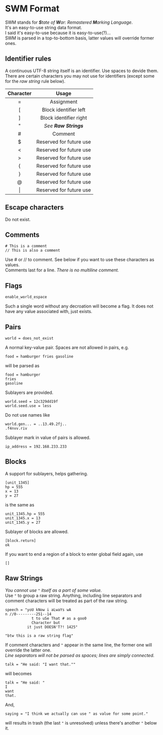 # SWM Format

SWM stands for _**S**tate of **W**ar: Remastered **M**arking Language_.  
It's an easy-to-use string data format.  
I said it's easy-to-use because it is easy-to-use(?)...  
SWM is parsed in a top-to-bottom basis, latter values will override former ones.

## Identifier rules

A continuous UTF-8 string itself is an identifier. Use spaces to devide them.  
There are certain characters you may not use for identifiers (except some for the _raw string_ rule below).

|Character|Usage|
|:-:|:-:|
|=|Assignment|
|[|Block identifier left|
|]|Block identifier right|
|"|_See **Raw Strings**_|
|#|Comment|
|$|Reserved for future use|
|<|Reserved for future use|
|>|Reserved for future use|
|{|Reserved for future use|
|}|Reserved for future use|
|@|Reserved for future use|
|&#124;|Reserved for future use|

## Escape characters

Do not exist.

## Comments

    # This is a comment
    // This is also a comment

Use # or // to comment. See below if you want to use these characters as values.  
Comments last for a line. _There is no multiline comment._

## Flags

    enable_world_espace

Such a single word without any decroation will become a flag. It does not have any value
associated with, just exists.

## Pairs

    world = does_not_exist

A normal key-value pair. Spaces are not allowed in pairs, e.g.

    food = hamburger fries gasoline

will be parsed as

    food = hamburger
    fries
    gasoline

Sublayers are provided.

    world.seed = 12c329dd19f
    world.seed.use = less

Do not use names like

    world.gen... = ..13.49.2fj..
    .f4nvv.riv

Sublayer mark in value of pairs is allowed.

    ip_address = 192.168.233.233

## Blocks

A support for sublayers, helps gathering.

    [unit_1345]
    hp = 555
    x = 13
    y = 27

is the same as

    unit_1345.hp = 555
    unit_1345.x = 13
    unit_1345.y = 27

Sublayer of blocks are allowed.

    [block.return]
    ok

If you want to end a region of a block to enter global field again, use

    []

## Raw Strings

_You cannot use `"` itself as a part of some value._  
Use `"` to group a raw string. Anything, including line separators and comment characters will be
treated as part of the raw string.

    speech = "yoU kNow i aLwaYs wA
    n //0---------251--14
                t to uSe That # as a goo0
                Character but
              it just DOESN'T?! 1425"

    "btw this is a raw string flag"

If comment characters and `"` appear in the same line, the former one will override the latter one.  
_Line separators will not be parsed as spaces; lines are simply connected._

    talk = "He said: "I want that.""

will becomes

    talk = "He said: "
    I
    want
    that.

And,

    saying = "I think we actually can use " as value for some point."

will results in trash (the last `"` is unresolved) unless there's another `"` below it.
